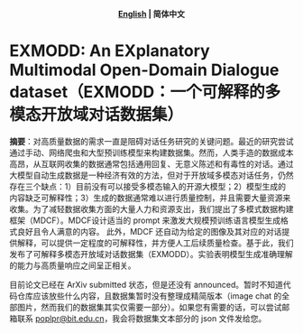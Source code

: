 <h4 align="center">
    <p>
        <a href="https://github.com/poplpr/EXMODD/blob/main/README.md">English</a> |
        <b>简体中文</b>
    </p>
</h4>

# EXMODD: An EXplanatory Multimodal Open-Domain Dialogue dataset（EXMODD：一个可解释的多模态开放域对话数据集）

**摘要**：对高质量数据的需求一直是阻碍对话任务研究的关键问题。最近的研究尝试通过手动、网络爬虫和大型预训练模型来构建数据集。然而，人类手造的数据成本高昂，从互联网收集的数据通常包括通用回复、无意义陈述和有毒性的对话。通过大模型自动生成数据是一种经济有效的方法，但对于开放域多模态对话任务，仍然存在三个缺点：1）目前没有可以接受多模态输入的开源大模型；2）模型生成的内容缺乏可解释性；3）生成的数据通常难以进行质量控制，并且需要大量资源来收集。为了减轻数据收集方面的大量人力和资源支出，我们提出了多模式数据构建框架（MDCF）。MDCF设计适当的 prompt 来激发大规模预训练语言模型生成格式良好且令人满意的内容。 此外，MDCF 还自动为给定的图像及其对应的对话提供解释，可以提供一定程度的可解释性，并方便人工后续质量检查。基于此，我们发布了可解释多模态开放域对话数据集（EXMODD）。实验表明模型生成准确理解的能力与高质量响应之间呈正相关。

目前论文已经在 ArXiv submitted 状态，但是还没有 announced。暂时不知道代码仓库应该放些什么内容，且数据集暂时没有整理成精简版本（image chat 的全部图片，然而我们的数据集其实仅需要一部分）。如果您有需要的话，可以尝试邮箱联系 poplpr@bit.edu.cn，我会将数据集文本部分的 json 文件发给您。